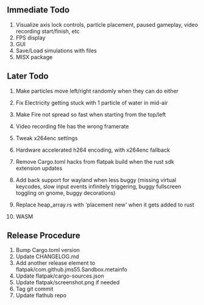 ## Immediate Todo
1. Visualize axis lock controls, particle placement, paused gameplay, video recording start/finish, etc
2. FPS display
3. GUI
4. Save/Load simulations with files
5. MISX package

## Later Todo
1. Make particles move left/right randomly when they can do either
2. Fix Electricity getting stuck with 1 particle of water in mid-air
3. Make Fire not spread so fast when starting from the top/left

4. Video recording file has the wrong framerate
5. Tweak x264enc settings
6. Hardware accelerated h264 encoding, with x264enc fallback

7. Remove Cargo.toml hacks from flatpak build when the rust sdk extension updates

8. Add back support for wayland when less buggy (missing virtual keycodes, slow input events infinitely triggering, buggy fullscreen toggling on gnome, buggy decorations)
9. Replace heap_array.rs with 'placement new' when it gets added to rust
10. WASM

## Release Procedure
1. Bump Cargo.toml version
2. Update CHANGELOG.md
3. Add another release element to flatpak/com.github.jms55.Sandbox.metainfo
4. Update flatpak/cargo-sources.json
5. Update flatpak/screenshot.png if needed
6. Tag git commit
7. Update flathub repo
